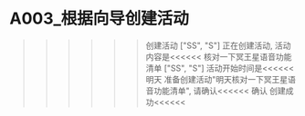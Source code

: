 # A003_根据向导创建活动
>>>>>>创建活动
["SS", "S"]
      正在创建活动, 活动内容是<<<<<<
>>>>>>核对一下冥王星语音功能清单
["SS", "S"]
      活动开始时间是<<<<<<
>>>>>>明天
      准备创建活动"明天核对一下冥王星语音功能清单", 请确认<<<<<<
>>>>>>确认
      创建成功<<<<<<

